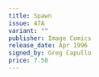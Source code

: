 ```yaml
---
title: Spawn
issue: 47A
variant: ""
publisher: Image Comics
release_date: Apr 1996
signed_by: Greg Capullo
price: 7.50
---
```

